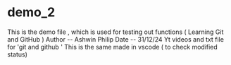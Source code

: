 # demo_2
This is the demo file , which is used for testing out functions ( Learning Git and GitHub ) 
Author --  Ashwin Philip
Date -- 31/12/24 
Yt videos and txt file for 'git and github '
This is the same made in vscode ( to check modified status)